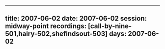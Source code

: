 
---
title: 2007-06-02
date:  2007-06-02
session: midway-point
recordings: [call-by-nine-501,hairy-502,shefindsout-503]
days: 2007-06-02
---
